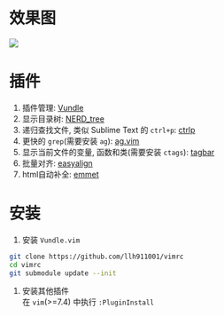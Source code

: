 # 效果图

<img src="screenshot">

# 插件

1. 插件管理: [Vundle](https://github.com/gmarik/Vundle.vim)
1. 显示目录树: [NERD_tree](https://github.com/scrooloose/nerdtree)
1. 递归查找文件, 类似 Sublime Text 的 `ctrl+p`: [ctrlp](https://github.com/kien/ctrlp.vim)
1. 更快的 `grep`(需要安装 `ag`): [ag.vim](https://github.com/mattn/emmet-vim)
1. 显示当前文件的变量, 函数和类(需要安装 `ctags`): [tagbar](https://github.com/majutsushi/tagbar)
1. 批量对齐: [easyalign](https://github.com/junegunn/vim-easy-align)
1. html自动补全: [emmet](https://github.com/mattn/emmet-vim)

# 安装

1. 安装 `Vundle.vim`
```bash
git clone https://github.com/llh911001/vimrc
cd vimrc
git submodule update --init
```
1. 安装其他插件  
在 `vim`(>=7.4) 中执行 `:PluginInstall`
